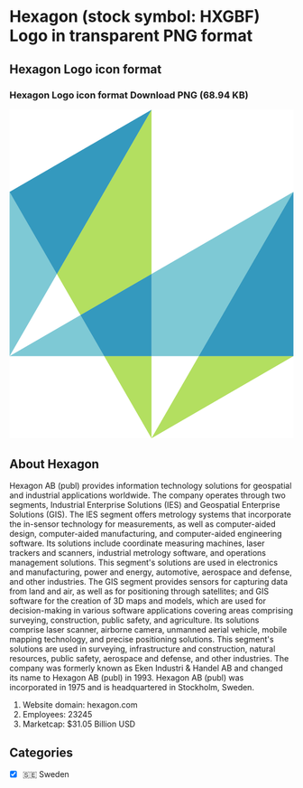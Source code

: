 # Hexagon (stock symbol: HXGBF) Logo in transparent PNG format

## Hexagon Logo icon format

### Hexagon Logo icon format Download PNG (68.94 KB)

![Hexagon Logo icon format Download PNG (68.94 KB)](/img/orig/HXGBF-45d99df9.png)

## About Hexagon

Hexagon AB (publ) provides information technology solutions for geospatial and industrial applications worldwide. The company operates through two segments, Industrial Enterprise Solutions (IES) and Geospatial Enterprise Solutions (GIS). The IES segment offers metrology systems that incorporate the in-sensor technology for measurements, as well as computer-aided design, computer-aided manufacturing, and computer-aided engineering software. Its solutions include coordinate measuring machines, laser trackers and scanners, industrial metrology software, and operations management solutions. This segment's solutions are used in electronics and manufacturing, power and energy, automotive, aerospace and defense, and other industries. The GIS segment provides sensors for capturing data from land and air, as well as for positioning through satellites; and GIS software for the creation of 3D maps and models, which are used for decision-making in various software applications covering areas comprising surveying, construction, public safety, and agriculture. Its solutions comprise laser scanner, airborne camera, unmanned aerial vehicle, mobile mapping technology, and precise positioning solutions. This segment's solutions are used in surveying, infrastructure and construction, natural resources, public safety, aerospace and defense, and other industries. The company was formerly known as Eken Industri & Handel AB and changed its name to Hexagon AB (publ) in 1993. Hexagon AB (publ) was incorporated in 1975 and is headquartered in Stockholm, Sweden.

1. Website domain: hexagon.com
2. Employees: 23245
3. Marketcap: $31.05 Billion USD


## Categories
- [x] 🇸🇪 Sweden

